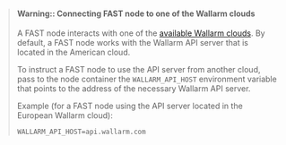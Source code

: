 >   #### Warning:: Connecting FAST node to one of the Wallarm clouds
>   
>   A FAST node interacts with one of the [available Wallarm clouds](../../CLOUD-LIST.md). By default, a FAST node works with the Wallarm API server that is located in the American cloud.
>   
>   To instruct a FAST node to use the API server from another cloud, pass to the node container the `WALLARM_API_HOST` environment variable that points to the address of the necessary Wallarm API server.
>
>   Example (for a FAST node using the API server located in the European Wallarm cloud):
>   
>   ```
>   WALLARM_API_HOST=api.wallarm.com      
>   ```